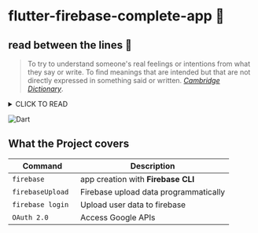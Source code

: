 # flutter-firebase-complete-app :flight_departure:
## read between the lines 	:crystal_ball:
> To try to understand someone's real feelings or intentions from what they say or write. To find meanings that are intended but that are not directly expressed in something said or written. 
[_Cambridge Dictionary_](https://dictionary.cambridge.org/dictionary/english/read-between-the-lines).
<details><summary>CLICK TO READ</summary>
<p>

#### Creating my Portfolio! My work it's my image!

```ruby
   about_app: "Flutter-Firebase App for iOS and Android using Firebase Firestore, Firebase Storage, Google Sign In, with 2 themes from scratch."
```

</p>
</details>

![Dart](https://cdn-icons-png.flaticon.com/512/8663/8663545.png) 



## What the Project covers

| Command | Description |
| --- | --- |
| `firebase ` | app creation with **Firebase CLI** |
| `firebaseUpload` |  Firebase upload data programmatically |
| `firebase login ` |  Upload user data to firebase |
| `OAuth 2.0` |  Access Google APIs |

